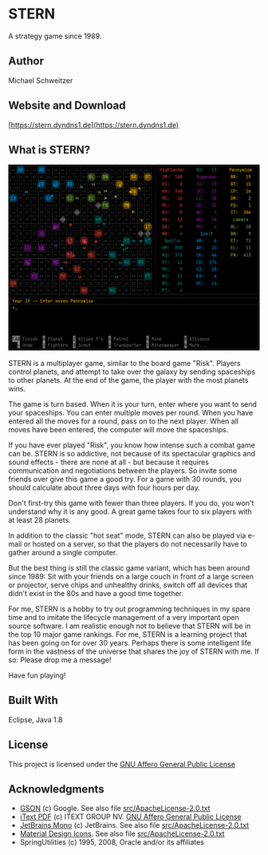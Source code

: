 # STERN

A strategy game since 1989.

## Author

Michael Schweitzer

## Website and Download

[https://stern.dyndns1.de](https://stern.dyndns1.de)

## What is STERN?

![STERN](sternEN.png)

STERN is a multiplayer game, similar to the board game "Risk". Players control planets, and attempt to take over the galaxy by sending spaceships to other planets. At the end of the game, the player with the most planets wins.

The game is turn based. When it is your turn, enter where you want to send your spaceships. You can enter multiple moves per round. When you have entered all the moves for a round, pass on to the next player. When all moves have been entered, the computer will move the spaceships.

If you have ever played "Risk", you know how intense such a combat game can be. STERN is so addictive, not because of its spectacular graphics and sound effects - there are none at all - but because it requires communication and negotiations between the players. So invite some friends over give this game a good try. For a game with 30 rounds, you should calculate about three days with four hours per day.

Don't first-try this game with fewer than three players. If you do, you won't understand why it is any good. A great game takes four to six players with at least 28 planets.

In addition to the classic "hot seat" mode, STERN can also be played via e-mail or hosted on a server, so that the players do not necessarily have to gather around a single computer.

But the best thing is still the classic game variant, which has been around since 1989: Sit with your friends on a large couch in front of a large screen or projector, serve chips and unhealthy drinks, switch off all devices that didn't exist in the 80s and have a good time together.

For me, STERN is a hobby to try out programming techniques in my spare time and to imitate the lifecycle management of a very important open source software. I am realistic enough not to believe that STERN will be in the top 10 major game rankings. For me, STERN is a learning project that has been going on for over 30 years. Perhaps there is some intelligent life form in the vastness of the universe that shares the joy of STERN with me. If so: Please drop me a message!

Have fun playing!

## Built With

Eclipse, Java 1.8

## License

This project is licensed under the [GNU Affero General Public License](http://www.gnu.org/licenses/agpl-3.0.de.html)

## Acknowledgments

* [GSON](https://github.com/google/gson/blob/master/LICENSE) (c) Google. See also file [src/ApacheLicense-2.0.txt](src/ApacheLicense-2.0.txt)
* [iText PDF](http://www.gnu.org/licenses/agpl-3.0.de.html) (c) ITEXT GROUP NV. [GNU Affero General Public License](http://www.gnu.org/licenses/agpl-3.0.de.html)
* [JetBrains Mono](https://www.jetbrains.com) (c) JetBrains. See also file [src/ApacheLicense-2.0.txt](src/ApacheLicense-2.0.txt)
* [Material Design Icons](https://material.io/resources/icons/?style=baseline). See also file [src/ApacheLicense-2.0.txt](src/ApacheLicense-2.0.txt)
* SpringUtilities (c) 1995, 2008, Oracle and/or its affiliates
